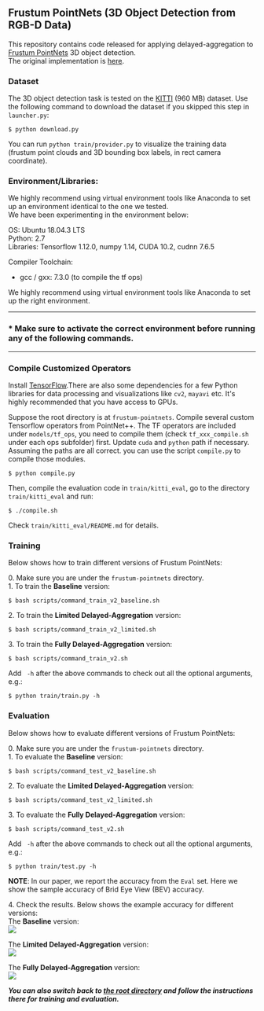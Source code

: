 ## Frustum PointNets (3D Object Detection from RGB-D Data)

This repository contains code released for applying delayed-aggregation to [Frustum PointNets](https://arxiv.org/abs/1711.08488) 3D object detection. <br>
The original implementation is [here](https://github.com/charlesq34/frustum-pointnets).



### Dataset
The 3D object detection task is tested on the [KITTI](https://shapenet.cs.stanford.edu/media/frustum_data.zip) (960 MB) dataset.
Use the following command to download the dataset if you skipped this step in `launcher.py`:
```
$ python download.py
```
You can run `python train/provider.py` to visualize the training data (frustum point clouds and 3D bounding box labels, in rect camera coordinate).


### Environment/Libraries:
We highly recommend using virtual environment tools like Anaconda to set up an environment identical to the one we tested. <br>
We have been experimenting in the environment below:

OS: Ubuntu 18.04.3 LTS <br>
Python: 2.7 <br>
Libraries: Tensorflow 1.12.0, numpy 1.14, CUDA 10.2, cudnn 7.6.5

Compiler Toolchain: 
- gcc / gxx: 7.3.0 (to compile the tf ops)

We highly recommend using virtual environment tools like Anaconda to set up the right environment.


---

### * Make sure to activate the correct environment before running any of the following commands.<br>

---

### Compile Customized Operators
Install <a href="https://www.tensorflow.org/install/">TensorFlow</a>.There are also some dependencies for a few Python libraries for data processing and visualizations like `cv2`, `mayavi`  etc. It's highly recommended that you have access to GPUs.

Suppose the root directory is at `frustum-pointnets`. Compile several custom Tensorflow operators from PointNet++. The TF operators are included under `models/tf_ops`, you need to compile them (check `tf_xxx_compile.sh` under each ops subfolder) first. Update `cuda` and `python` path if necessary. Assuming the paths are all correct. you can use the script `compile.py` to compile those modules.
```
$ python compile.py
```
Then, compile the evaluation code in `train/kitti_eval`, go to the directory `train/kitti_eval` and run:
```
$ ./compile.sh
```
Check `train/kitti_eval/README.md` for details.


### Training

Below shows how to train different versions of Frustum PointNets:

0\. Make sure you are under the ```frustum-pointnets``` directory. <br>
1\. To train the **Baseline** version: <br>
```
$ bash scripts/command_train_v2_baseline.sh
```

2\. To train the **Limited Delayed-Aggregation** version: <br>
```
$ bash scripts/command_train_v2_limited.sh
```

3\. To train the **Fully Delayed-Aggregation** version: <br>
```
$ bash scripts/command_train_v2.sh
```

Add ``` -h``` after the above commands to check out all the optional arguments, e.g.: <br>
```
$ python train/train.py -h
```

### Evaluation
Below shows how to evaluate different versions of Frustum PointNets:

0\. Make sure you are under the ```frustum-pointnets``` directory. <br>
1\. To evaluate the **Baseline** version: <br>
```
$ bash scripts/command_test_v2_baseline.sh
```

2\. To evaluate the **Limited Delayed-Aggregation** version: <br>
```
$ bash scripts/command_test_v2_limited.sh
```

3\. To evaluate the **Fully Delayed-Aggregation** version: <br>
```
$ bash scripts/command_test_v2.sh
```

Add ``` -h``` after the above commands to check out all the optional arguments, e.g.: <br>
```
$ python train/test.py -h
```

**NOTE**: In our paper, we report the accuracy from the `Eval` set. Here we show the sample accuracy of Brid Eye View (BEV) accuracy.

4\. Check the results. Below shows the example accuracy for different versions: <br>
The **Baseline** version: <br>
<img src="https://user-images.githubusercontent.com/18485088/88494248-3714d900-cf83-11ea-89d8-503cdd290202.png">

The **Limited Delayed-Aggregation** version: <br>
<img src="https://user-images.githubusercontent.com/18485088/88494269-53b11100-cf83-11ea-80d3-6d89ef7f03e3.png">

The **Fully Delayed-Aggregation** version: <br>
<img src="https://user-images.githubusercontent.com/18485088/88494281-6592b400-cf83-11ea-8284-4632e9225c91.png">


***You can also switch back to [the root directory](https://github.com/horizon-research/Efficient-Deep-Learning-for-Point-Clouds) and follow the instructions there for training and evaluation.***
